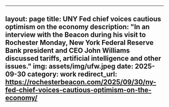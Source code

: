 ---

layout: page
title: UNY Fed chief voices cautious optimism on the economy
description: "In an interview with the Beacon during his visit to Rochester Monday, New York Federal Reserve Bank president and CEO John Williams discussed tariffs, artificial intelligence and other issues."
img: assets/img/ufw.jpeg
date: 2025-09-30
category: work
redirect_url: https://rochesterbeacon.com/2025/09/30/ny-fed-chief-voices-cautious-optimism-on-the-economy/
---